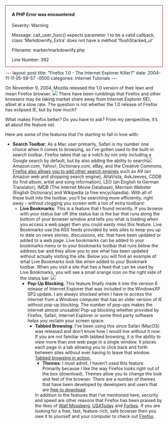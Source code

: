 <div style="border:1px solid #990000;padding-left:20px;margin:0 0 10px 0;">

<h4>A PHP Error was encountered</h4>

<p>Severity: Warning</p>
<p>Message:  call_user_func() expects parameter 1 to be a valid callback, class 'Markdownify_Extra' does not have a method 'flushStacked_ul'</p>
<p>Filename: marker/markdownify.php</p>
<p>Line Number: 392</p>

</div>---
layout: post
title:  "Firefox 1.0 - The Internet Explorer Killer?"
date:   2004-11-11 05-59-57 -0500
categories: Internet Tutorials
---

On November 9, 2004, Mozilla released the 1.0 version of their lean and mean Firefox browser. ![][1] There have been rumblings that Firefox and other browsers may be taking market share away from Internet Explorer (IE), albiet at a slow rate. The question is not whether the 1.0 release of Firefox has eclipsed IE, but by how much?

What makes Firefox better? Do you have to ask? From my perspective, it’s all about the feature set.

Here are some of the features that I’m starting to fall in love with:

*   **Search Toolbar**: As a Mac user primarily, Safari is my number one choice when it comes to browsing, so I’ve gotten used to the built-in search toolbar. Firefox takes that up a notch by not only including a Google search by default, but by also adding the ability to search![][2] Amazon.com, Yahoo!, Dictionary.com, eBay, and the Creative Commons. [Firefox also allows you to add other search engines][3] such as A9 (an Amazon web and shopping search engine), AltaVista, AskJeeves, CDDB (to find album, artist and song information), LEO (an English to German Translator), IMDB (The Internet Movie Database), Merriam Webster (English Dictionary) and Wikipedia (a free encyclopedia). With all of these built into the toolbar, you’ll be searching more efficiently, right away - without clogging you screen with a ton of extra toolbars! 
    *   **Live Bookmarks**: This is a feature that I found recently. If you browse with your status bar off (the status bar is the bar that runs along the bottom of your browser window and tells you what is loading when you access a web page) then you could easily miss this feature. Live Bookmarks use the RSS feeds provided by web sites to keep you up to date on news stories, discussions, etc. that have been updated or added to a web page. Live bookmarks can be added to your bookmarks menu or to your bookmarks toolbar that runs below the address bar and they allow you to see what has been updated without actually visiting the site. Below you will find an example of what Live Bookmarks look like when added to your Bookmark toolbar. When you visit a site that has a feed that can be used by Live Bookmarks, you will see a small orange icon on the right side of the status bar. ![][4] 
        *   **Pop-Up Blocking**: This feature finally made it into the version 6 release of Internet Explorer that was included in the WindowsXP SP2 update. I am always shocked when I have to access the internet from a Windows computer that has an older version of IE without pop-up blocking. The number of pop-ups makes the internet almost unusable! Pop-up blocking whether provided by Firefox, Safari, Internet Explorer or some third party software helps you reclaim your screen space.
            *   **Tabbed Browsing**: I’ve been using this since Safari (MacOS) was released and don’t know how I would live without it now. If you are not familiar with tabbed browsing, it is the ability to view more than one web page in a single window. It places each page in a tab allowing you to click back and forth between sites without ever having to leave that window. [Tabbed browsing in action.][5] 
                *   **Themes**: I must admit, I haven’t used this feature. Primarily because I like the way Firefox looks right out of the box (download). Themes allow you to change the look and feel of the browser. There are a number of themes that have been developed by developers and users that are [free to download][6]. </ul>
                    In addition to the features that I’ve mentioned here, security and speed are other reasons that Firefox has been praised by the likes of [Walt Mossberg][7], [USAToday][8] and [Forbes][9]. If you are looking for a free, fast, feature-rich, safe browser then you owe it to yourself and your computer to check out [Firefox][10].

 [1]: http://www.gbradhopkins.com/images/internet/firefox/firefox-icon.gif
 [2]: http://www.gbradhopkins.com/images/internet/firefox/search-toolbar.gif
 [3]: http://www.mozilla.org/products/firefox/central.html#central-engines
 [4]: http://www.gbradhopkins.com/images/internet/firefox/gbrad-livebookmarks.gif
 [5]: http://www.mozilla.org/products/firefox/tabbed-browsing.html
 [6]: https://update.mozilla.org/themes/?application={ec8030f7-c20a-464f-9b0e-13a3a9e97384}
 [7]: http://ptech.wsj.com/archive/mailbox-20040909.html
 [8]: http://www.usatoday.com/tech/news/computersecurity/2004-09-08-zombieinfect_x.htm
 [9]: http://www.forbes.com/2004/09/29/cx_ah_0929tentech.html?partner=tentech_newsletter
 [10]: http://www.mozilla.org/products/firefox/


